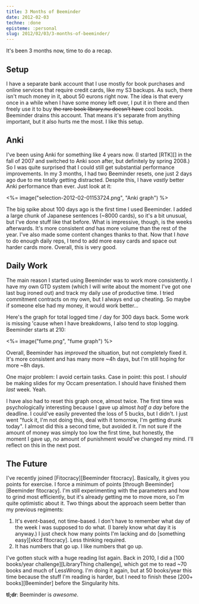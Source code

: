 ```yaml
---
title: 3 Months of Beeminder
date: 2012-02-03
techne: :done
episteme: :personal
slug: 2012/02/03/3-months-of-beeminder/
---
```


It's been 3 months now, time to do a recap. 

## Setup

I have a separate bank account that I use mostly for book purchases and online services that require credit cards, like my S3 backups. As such, there isn't much money in it, about 50 eurons right now. The idea is that every once in a while when I have some money left over, I put it in there and then freely use it to buy <del>the rare book library.nu doesn't have</del> cool books. Beeminder drains this account. That means it's separate from anything important, but it also hurts me the most. I like this setup.

## Anki

I've been using Anki for something like 4 years now. (I started [RTK][] in the fall of 2007 and switched to Anki soon after, but definitely by spring 2008.) So I was quite surprised that I could still get substantial performance improvements. In my 3 months, I had two Beeminder resets, one just 2 days ago due to me totally getting distracted. Despite this, I have *vastly* better Anki performance than ever. Just look at it:

<%= image("selection-2012-02-01153724.png", "Anki graph") %>

The big spike about 100 days ago is the first time I used Beeminder. I added a large chunk of Japanese sentences (~8000 cards), so it's a bit unusual, but I've done stuff like that before. What is impressive, though, is the weeks afterwards. It's more consistent *and* has more volume than the rest of the year. I've also made some content changes thanks to that. Now that I *have* to do enough daily reps, I tend to add more easy cards and space out harder cards more. Overall, this is very good.

## Daily Work

The main reason I started using Beeminder was to work more consistently. I have my own GTD system (which I will write about the moment I've got one last bug ironed out) and track my daily use of productive time. I tried commitment contracts on my own, but I always end up cheating. So maybe if someone else had my money, it would work better...

Here's the graph for total logged time / day for 300 days back. Some work is missing 'cause when I have breakdowns, I also tend to stop logging. Beeminder starts at 210:

<%= image("fume.png", "fume graph") %>

Overall, Beeminder has *improved* the situation, but not completely fixed it. It's more consistent and has many more ~4h days, but I'm still hoping for more ~8h days.

One major problem: I avoid certain tasks. Case in point: this post. I *should* be making slides for my Occam presentation. I should have finished them *last* week. Yeah. 

I have also had to reset this graph once, almost twice. The first time was psychologically interesting because I gave up almost *half a day* before the deadline. I could've easily prevented the loss of 5 bucks, but I didn't. I just went "fuck it, I'm not doing this, deal with it tomorrow, I'm getting drunk today". I almost did this a second time, but avoided it. I'm not sure if the amount of money was simply too low the first time, but honestly, the moment I gave up, *no* amount of punishment would've changed my mind. I'll reflect on this in the next post.

## The Future

I've recently joined [Fitocracy][Beeminder fitocracy]. Basically, it gives you points for exercise. I force a minimum of points [through Beeminder][Beeminder fitocracy]. I'm still experimenting with the parameters and how to grind most efficiently, but it's already getting me to move more, so I'm quite optimistic about it. Two things about the approach seem better than my previous regiments:

1. It's event-based, not time-based. I don't have to remember what day of the week I was supposed to do what. (I barely know what day it is anyway.) I just check how many points I'm lacking and do [something easy][xkcd fitocracy]. Less thinking required.
2. It has numbers that go up. I like numbers that go up.

I've gotten stuck with a huge reading list again. Back in 2010, I did a [100 books/year challenge][LibraryThing challenge], which got me to read ~70 books and much of LessWrong. I'm doing it again, but at 50 books/year this time because the stuff I'm reading is harder, but I need to finish these [200+ books][Beeminder] before the Singularity hits.

**tl;dr**: Beeminder is *awesome*.
